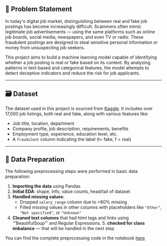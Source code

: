 ## 🛑 Problem Statement

In today's digital job market, distinguishing between real and fake job postings has become increasingly difficult. Scammers often mimic legitimate job advertisements — using the same platforms such as online job boards, social media, newspapers, and even TV or radio. These fraudulent postings are designed to steal sensitive personal information or money from unsuspecting job seekers.

This project aims to build a machine learning model capable of identifying whether a job posting is real or fake based on its content. By analyzing patterns in text-based and categorical features, the model attempts to detect deceptive indicators and reduce the risk for job applicants.

---

## 🗃️ Dataset

The dataset used in this project is sourced from [Kaggle](https://www.kaggle.com/datasets/amruthjithrajvr/recruitment-scam). 
It includes over 17,000 job listings, both real and fake, along with various features like:

- Job title, location, department
- Company profile, job description, requirements, benefits
- Employment type, experience, education level, etc.
- A `fraudulent` column indicating the label (t= fake, f = real)

---
## 🧼 Data Preparation

The following preprocessing steps were performed in basic data preparation:

1. **Importing the data** using Pandas
2. **Initial EDA**: shape, info, value counts, head/tail of dataset
3. **Handled missing values**:
   - Dropped `salary_range` column due to >80% missing
   - Filled missing values in other columns with placeholders like `"Other"`, `"Not specified"`, or `"Unknown"` <br>
4. **Cleaned text columns** that had html tags and links using '"BeautifulSoup"' and Regular Expressions.
   5. **checked for class imbalance** — that will be handled in the next step

You can find the complete preprocessing code in the notebook [here](https://github.com/cheta-nyadav/fake-job-prediction/blob/main/Data%20Preparation.ipynb)
